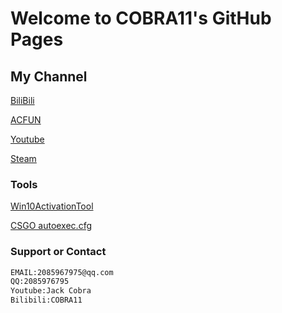 # Welcome to COBRA11's GitHub Pages

## My Channel
[BiliBili](https://space.bilibili.com/21016018)

[ACFUN](https://www.acfun.cn/u/13268855)

[Youtube](https://www.youtube.com/channel/UC6bz1csHtb0J1y1uUX1QbQQ)

[Steam](http://steamcommunity.com/id/CNCOBRA11)


### Tools

[Win10ActivationTool](https://gitee.com/COBRA11/JackCobra/raw/master/DigitalLicense.exe)

[CSGO autoexec.cfg](https://JackCobra11.github.io/autoexec.cfg)






### Support or Contact
```markdown
EMAIL:2085967975@qq.com
QQ:2085976795
Youtube:Jack Cobra
Bilibili:COBRA11
```
